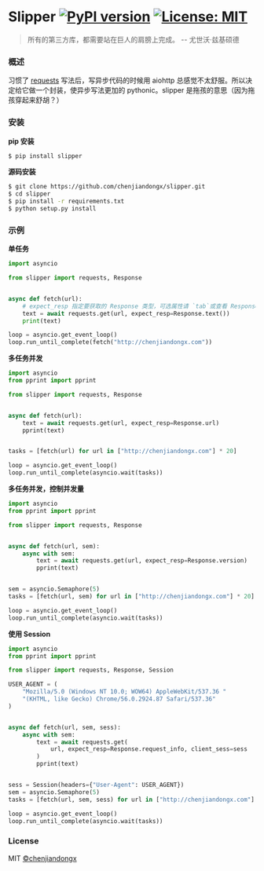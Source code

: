 # Slipper [![PyPI version](https://badge.fury.io/py/slipper.svg)](https://badge.fury.io/py/slipper) [![License: MIT](https://img.shields.io/badge/License-MIT-green.svg)](https://opensource.org/licenses/MIT)

> 所有的第三方库，都需要站在巨人的肩膀上完成。 -- 尤世沃·兹基硕德

### 概述

习惯了 [requests](http://github.com/requests/requests) 写法后，写异步代码的时候用 aiohttp 总感觉不太舒服。所以决定给它做一个封装，使异步写法更加的 pythonic。slipper 是拖孩的意思（因为拖孩穿起来舒胡？）


### 安装

**pip 安装**
```bash
$ pip install slipper
```

**源码安装**
```bash
$ git clone https://github.com/chenjiandongx/slipper.git
$ cd slipper
$ pip install -r requirements.txt
$ python setup.py install
```


### 示例

**单任务**
```python
import asyncio

from slipper import requests, Response


async def fetch(url):
    # expect_resp 指定要获取的 Response 类型，可选属性请 `tab`或查看 Response 注释文档
    text = await requests.get(url, expect_resp=Response.text())
    print(text)

loop = asyncio.get_event_loop()
loop.run_until_complete(fetch("http://chenjiandongx.com"))
```

**多任务并发**
```python
import asyncio
from pprint import pprint

from slipper import requests, Response


async def fetch(url):
    text = await requests.get(url, expect_resp=Response.url)
    pprint(text)


tasks = [fetch(url) for url in ["http://chenjiandongx.com"] * 20]

loop = asyncio.get_event_loop()
loop.run_until_complete(asyncio.wait(tasks))
```

**多任务并发，控制并发量**
```python
import asyncio
from pprint import pprint

from slipper import requests, Response


async def fetch(url, sem):
    async with sem:
        text = await requests.get(url, expect_resp=Response.version)
        pprint(text)


sem = asyncio.Semaphore(5)
tasks = [fetch(url, sem) for url in ["http://chenjiandongx.com"] * 20]

loop = asyncio.get_event_loop()
loop.run_until_complete(asyncio.wait(tasks))
```

**使用 Session**
```python
import asyncio
from pprint import pprint

from slipper import requests, Response, Session

USER_AGENT = (
    "Mozilla/5.0 (Windows NT 10.0; WOW64) AppleWebKit/537.36 "
    "(KHTML, like Gecko) Chrome/56.0.2924.87 Safari/537.36"
)


async def fetch(url, sem, sess):
    async with sem:
        text = await requests.get(
            url, expect_resp=Response.request_info, client_sess=sess
        )
        pprint(text)


sess = Session(headers={"User-Agent": USER_AGENT})
sem = asyncio.Semaphore(5)
tasks = [fetch(url, sem, sess) for url in ["http://chenjiandongx.com"] * 5]

loop = asyncio.get_event_loop()
loop.run_until_complete(asyncio.wait(tasks))
```


### License
MIT [©chenjiandongx](http://github.com/chenjiandongx)
